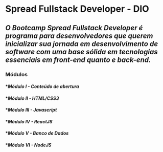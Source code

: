 # **Spread Fullstack Developer - DIO**

## _O Bootcamp Spread Fullstack Developer é programa para desenvolvedores que querem inicializar sua jornada em desenvolvimento de software com uma base sólida em tecnologias essenciais em front-end quanto e back-end._

### **Módulos**
####  *_Módulo I - Conteúdo de abertura_
####  *_Módulo II - HTML/CSS3_
####  *_Módulo III - Javascript_
####  *_Módulo IV - ReactJS_
####  *_Módulo V - Banco de Dados_
####  *_Módulo VI - NodeJS_
